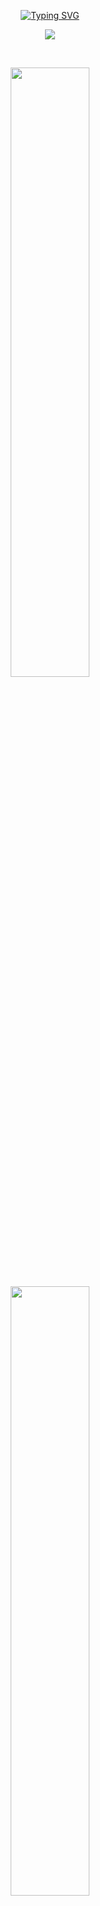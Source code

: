 <p align="center">
  <a href="https://git.io/typing-svg"><img src="https://readme-typing-svg.demolab.com?font=Ubuntu&size=25&pause=1000&color=FFFFFF&width=435&lines=Hey, Welcome+to+my+Git+!+✌️" alt="Typing SVG" /></a>
</p>

<p align="center">
  <img src="https://i.ibb.co/0QBDJxQ/katokato.jpg"  />
</p>

<br>

<p align="center">
  <a href="https://github.com/4ndrexyz"><img width="50%" src="https://github-readme-stats.vercel.app/api?username=4ndrexyz&show_icons=true&theme=dark#gh-dark-mode-only"></a>
  <a href="https://github.com/4ndrexyz"><img width="50%" src="http://github-readme-streak-stats.herokuapp.com/?user=4ndrexyz&theme=dark#gh-dark-mode-only&date_format=M%20j%5B%2C%20Y%5D&ring=ff3068&fire=ff3068&sideNums=ff3068"></a>
<p>

<br>

<p align="center">
  <a href="https://github.com/4ndrexyz?tab=repositories&sort=stargazers">
    <img alt="total stars" title="Total stars on GitHub" src="https://custom-icon-badges.herokuapp.com/badge/dynamic/json?logo=star&host=formatted-dynamic-badges.herokuapp.com&formatter=metric&style=for-the-badge&color=55960c&labelColor=488207&label=stars&query=%24.stars&url=https%3A%2F%2Fapi.github-star-counter.workers.dev%2Fuser%2F4ndrexyz"/></a>
  <a href="https://github.com/4ndrexyz?tab=followers">
    <img alt="followers" title="Follow me on Github" src="https://custom-icon-badges.herokuapp.com/github/followers/4ndrexyz?color=236ad3&labelColor=1155ba&style=for-the-badge&logo=person-add&label=Follow&logoColor=white"/></a>
  <a href="https://github.com/4ndrexyz">
  <a href="https://github.com/4ndrexyz?tab=repositories&sort=stargazers">
    <img alt="All Repositories" title="All Repositories" src="https://custom-icon-badges.herokuapp.com/badge/-All%20Repos-2962FF?style=for-the-badge&logoColor=white&logo=repo"/></a>
</p>

<br>

<p align="center">
  <img src="https://img.shields.io/badge/-HTML5-black?style=flat-square&logo=html5&logoColor=e34f26" />
  <img src="https://img.shields.io/badge/-CSS3-black?style=flat-square&logo=css3&logoColor=1572b6" />
  <img src="https://img.shields.io/badge/-JavaScript-black?style=flat-square&logo=javascript" />
  <img src="https://img.shields.io/badge/-Node.js-black?style=flat-square&logo=Node.js" />
  <img src="https://img.shields.io/badge/-Git-black?style=flat-square&logo=git" />
  <img src="https://img.shields.io/badge/-GitHub-black?style=flat-square&logo=github" /> <br>
  <img src="https://img.shields.io/badge/-Python-black?style=flat-square&logo=python" />
  <img src="https://img.shields.io/badge/-Windows-black?style=flat-square&logo=windows" />
  <img src="https://img.shields.io/badge/-VS_Code-black?style=flat-square&logo=visual-studio-code" />
  <img src="https://img.shields.io/badge/-SQLite3-black?style=flat-square&logo=sqlite" />
</p>
